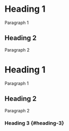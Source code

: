  Heading 1
=========
Paragraph 1

Heading 2
---------
Paragraph 2

# Heading 1

Paragraph 1

## Heading 2

Paragraph 2

### Heading 3 {#heading-3}
